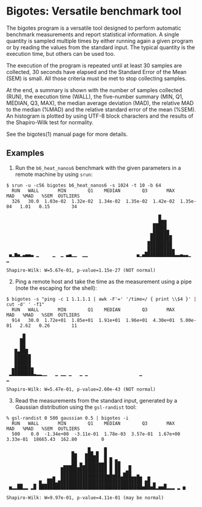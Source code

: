 # Bigotes: Versatile benchmark tool

The bigotes program is a versatile tool designed to perform automatic benchmark
measurements and report statistical information. A single quantity is sampled
multiple times by either running again a given program or by reading the values
from the standard input. The typical quantity is the execution time, but others
can be used too.

The execution of the program is repeated until at least 30 samples are
collected, 30 seconds have elapsed and the Standard Error of the Mean (SEM) is
small. All those criteria must be met to stop collecting samples.

At the end, a summary is shown with the number of samples collected
(RUN), the execution time (WALL), the five-number summary (MIN, Q1,
MEDIAN, Q3, MAX), the median average deviation (MAD), the relative MAD
to the median (%MAD) and the relative standard error of the mean (%SEM).
An histogram is plotted by using UTF-8 block characters and the results
of the Shapiro-Wilk test for normality.

See the bigotes(1) manual page for more details.

## Examples

1. Run the `b6_heat_nanos6` benchmark with the given parameters in a remote
machine by using `srun`:
```
$ srun -u -c56 bigotes b6_heat_nanos6 -s 1024 -t 10 -b 64
  RUN   WALL       MIN        Q1    MEDIAN        Q3       MAX       MAD   %MAD   %SEM  OUTLIERS
  326   30.0  1.03e-02  1.32e-02  1.34e-02  1.35e-02  1.42e-02  1.35e-04   1.01   0.15        34

                                                        █
                                                      ▃▃███
                                                      █████▁
                                                     ▄██████▁
                                                     ████████
                                                    █████████
                                                    █████████▄
 ▄▁▆▄▁▃▄▄▃ ▁     ▁  ▁ ▃▄▁▁  ▁▁                  ▄▁▄███████████▃▃▄▃▃▁  ▁

Shapiro-Wilk: W=5.67e-01, p-value=1.15e-27 (NOT normal)
```

2. Ping a remote host and take the time as the measurement using a pipe
(note the escaping for the shell):
```
$ bigotes -s "ping -c 1 1.1.1.1 | awk -F'=' '/time=/ { print \\$4 }' | cut -d' ' -f1"
  RUN   WALL       MIN        Q1    MEDIAN        Q3       MAX       MAD   %MAD   %SEM  OUTLIERS
  914   30.0  1.72e+01  1.85e+01  1.91e+01  1.96e+01  4.30e+01  5.00e-01   2.62   0.26        11

     ▁█
     ██
   ▁ ██▁
   █▅███▁
   ██████
   ██████
  ▄██████▅
 ▂████████▃▂▂▁▁   ▁ ▁▁ ▁   ▁ ▁                   ▁                    ▁

Shapiro-Wilk: W=5.47e-01, p-value=2.60e-43 (NOT normal)
```

3. Read the measurements from the standard input, generated by a Gaussian
distribution using the `gsl-randist` tool:
```
% gsl-randist 0 500 gaussian 0.5 | bigotes -i
  RUN   WALL       MIN        Q1    MEDIAN        Q3       MAX       MAD   %MAD   %SEM  OUTLIERS
  500    0.0  -1.34e+00  -3.11e-01  1.78e-03  3.57e-01  1.67e+00  3.33e-01  18665.43  162.80         0

                        ▂     █▂ ▂  █
                        █▇   ▇██▄█  █ ▁
                        ██ ▁ █████▁▁█ █ ▆▃
                    ▂▅▅▅██▂█▅████████ █ ██   ▅
                    █████████████████ █ ██ ▂▅█
               ▁▁▄  █████████████████▇█▇██▄███▄▄▇▄  ▄
    ▁▁    ▁ ▆▁▁███▃▆██████████████████████████████ ▆█ ▃   ▁
 ▅▂▂██▂▂ ▂█ ██████████████████████████████████████▅██▅█▂▅▅█▂▂▂ ▂ ▅

Shapiro-Wilk: W=9.97e-01, p-value=4.11e-01 (may be normal)
```
